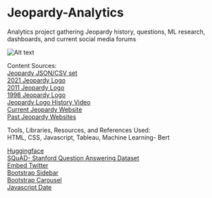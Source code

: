 # Jeopardy-Analytics
Analytics project gathering Jeopardy history, questions, ML research, dashboards, and current social media forums

![Alt text](static/assets/Jeopardy2021.png?raw=true "Logo 2021")

Content Sources:
<br/>
[Jeopardy JSON/CSV set](https://www.reddit.com/r/datasets/comments/1uyd0t/200000_jeopardy_questions_in_a_json_file/)
<br/>
[2021 Jeopardy Logo](https://www.ohio.edu/news/2021/03/ohio-university-be-featured-jeopardy-episode)
<br/>
[2011 Jeopardy Logo](https://www.thelist.com/302141/the-truth-about-winning-jeopardy/)
<br/>
[1998 Jeopardy Logo](https://www.youtube.com/watch?v=eGtPwyaX9qE)
<br/>
[Jeopardy Logo History Video](https://www.youtube.com/watch?v=eHDbZ1LHxqY&t=1s)
<br/>
[Current Jeopardy Website](https://www.jeopardy.com/)
<br/>
[Past Jeopardy Websites](https://web.archive.org/web/20210607175450/https://www.jeopardy.com/)
<br/>

Tools, Libraries, Resources, and References Used:
<br/>
HTML, CSS, Javascript, Tableau, Machine Learning- Bert
<br/>

[Huggingface](https://huggingface.co/)
<br/>
[SQuAD- Stanford Question Answering Dataset](https://towardsdatascience.com/the-quick-guide-to-squad-cae08047ebee)
<br/>
[Embed Twitter](https://help.twitter.com/en/using-twitter/embed-twitter-feed)
<br/>
[Bootstrap Sidebar](https://www.codeply.com/p/Nkp8O77PFS)
<br/>
[Bootstrap Carousel](https://stackoverflow.com/questions/28972493/bootstrap-carousel-within-a-column)
<br/>
[Javascript Date](https://developer.mozilla.org/en-US/docs/Web/JavaScript/Reference/Global_Objects/Date/Date)
<br/>



